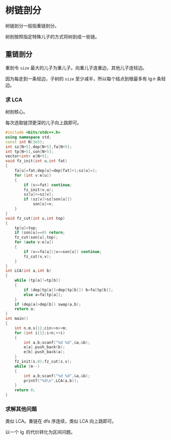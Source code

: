 # 树链剖分

树链剖分一般指重链剖分。

树剖按照指定特殊儿子的方式将树剖成一些链。

## 重链剖分

重剖令 `size` 最大的儿子为重儿子。向重儿子连重边，其他儿子连轻边。

因为每走到一条轻边，子树的 `size` 至少减半，所以每个结点到根最多有 $\lg n$ 条轻边。

### 求 LCA

树剖核心。

每次选取链顶更深的儿子向上跳即可。

```cpp
#include <bits/stdc++.h>
using namespace std;
const int N(3e5);
int sz[N+5],dep[N+5],fa[N+5];
int tp[N+5],son[N+5];
vector<int> e[N+5];
void fz_init(int u,int fat)
{
    fa[u]=fat;dep[u]=dep[fat]+1;sz[u]=1;
    for (int v:e[u])
    {
        if (v==fat) continue;
        fz_init(v,u);
        sz[u]+=sz[v];
        if (sz[v]>sz[son[u]])
            son[u]=v;
    }
}
void fz_cut(int u,int top)
{
    tp[u]=top;
    if (son[u]==0) return;
    fz_cut(son[u],top);
    for (auto v:e[u])
    {
        if (v==fa[u]||v==son[u]) continue;
        fz_cut(v,v);
    }
}
int LCA(int a,int b)
{
    while (tp[a]!=tp[b])
    {
        if (dep[tp[a]]<dep[tp[b]]) b=fa[tp[b]];
        else a=fa[tp[a]];
    }
    if (dep[a]>dep[b]) swap(a,b);
    return a;
}
int main()
{
    int n,m,s{1};cin>>n>>m;
    for (int i{1};i<n;++i)
    {
        int a,b;scanf("%d %d",&a,&b);
        e[a].push_back(b);
        e[b].push_back(a);
    }
    fz_init(s,0);fz_cut(s,s);
    while (m--)
    {
        int a,b;scanf("%d %d",&a,&b);
        printf("%d\n",LCA(a,b));
    }
    return 0;
}
```

### 求解其他问题

类似 LCA。重链在 dfs 序连续，类似 LCA 向上跳即可。

以一个 $\lg$ 的代价转化为区间问题。